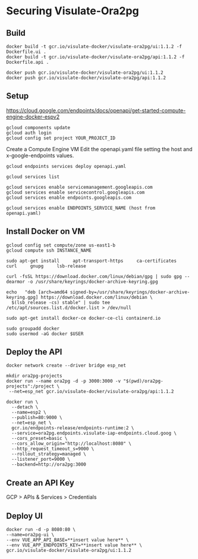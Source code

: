 # Securing Visulate-Ora2pg

## Build

```
docker build -t gcr.io/visulate-docker/visulate-ora2pg/ui:1.1.2 -f Dockerfile.ui .
docker build -t gcr.io/visulate-docker/visulate-ora2pg/api:1.1.2 -f Dockerfile.api .

docker push gcr.io/visulate-docker/visulate-ora2pg/ui:1.1.2
docker push gcr.io/visulate-docker/visulate-ora2pg/api:1.1.2
```

## Setup

https://cloud.google.com/endpoints/docs/openapi/get-started-compute-engine-docker-espv2

```
gcloud components update
gcloud auth login
gcloud config set project YOUR_PROJECT_ID
```

Create a Compute Engine VM
Edit the openapi.yaml file setting the host and x-google-endpoints values.

```
gcloud endpoints services deploy openapi.yaml
```

```
gcloud services list
```

```
gcloud services enable servicemanagement.googleapis.com
gcloud services enable servicecontrol.googleapis.com
gcloud services enable endpoints.googleapis.com
```

```
gcloud services enable ENDPOINTS_SERVICE_NAME (host from  openapi.yaml)
```

## Install Docker on VM

```
gcloud config set compute/zone us-east1-b
gcloud compute ssh INSTANCE_NAME

sudo apt-get install     apt-transport-https     ca-certificates     curl     gnupg     lsb-release

curl -fsSL https://download.docker.com/linux/debian/gpg | sudo gpg --dearmor -o /usr/share/keyrings/docker-archive-keyring.gpg

echo   "deb [arch=amd64 signed-by=/usr/share/keyrings/docker-archive-keyring.gpg] https://download.docker.com/linux/debian \
  $(lsb_release -cs) stable" | sudo tee /etc/apt/sources.list.d/docker.list > /dev/null

sudo apt-get install docker-ce docker-ce-cli containerd.io

sudo groupadd docker
sudo usermod -aG docker $USER
```

## Deploy the API

```
docker network create --driver bridge esp_net

mkdir ora2pg-projects
docker run --name ora2pg -d -p 3000:3000 -v "$(pwd)/ora2pg-projects":/project \
 --net=esp_net gcr.io/visulate-docker/visulate-ora2pg/api:1.1.2

docker run \
  --detach \
  --name=esp2 \
  --publish=80:9000 \
  --net=esp_net \
  gcr.io/endpoints-release/endpoints-runtime:2 \
  --service=ora2pg.endpoints.visulate-iap-endpoints.cloud.goog \
  --cors_preset=basic \
  --cors_allow_origin="http://localhost:8080" \
  --http_request_timeout_s=9000 \
  --rollout_strategy=managed \
  --listener_port=9000 \
  --backend=http://ora2pg:3000
```

## Create an API Key

GCP > APIs & Services > Credentials

## Deploy UI

```
docker run -d -p 8080:80 \
--name=ora2pg-ui \
--env VUE_APP_API_BASE=**insert value here** \
--env VUE_APP_ENDPOINTS_KEY=**insert value here** \
gcr.io/visulate-docker/visulate-ora2pg/ui:1.1.2
```
